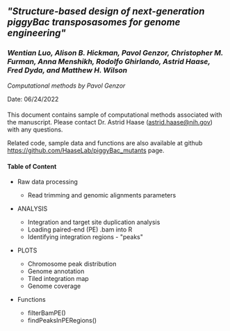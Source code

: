 ## *"Structure-based design of next-generation piggyBac transposasomes for genome engineering"*

### *Wentian Luo, Alison B. Hickman, Pavol Genzor, Christopher M. Furman, Anna Menshikh, Rodolfo Ghirlando, Astrid Haase, Fred Dyda, and Matthew H. Wilson*  

_Computational methods by Pavol Genzor_

Date: 06/24/2022

####
This document contains sample of computational methods associated with the manuscript. Please contact Dr. Astrid Haase (astrid.haase@nih.gov) with any questions.   

Related code, sample data and functions are also available at github <https://github.com/HaaseLab/piggyBac_mutants> page.   


####
#### Table of Content

* Raw data processing
  * Read trimming and genomic alignments parameters
  
* ANALYSIS
  * Integration and target site duplication analysis
  * Loading paired-end (PE) .bam into R 
  * Identifying integration regions - "peaks"

* PLOTS
  * Chromosome peak distribution 
  * Genome annotation
  * Tiled integration map
  * Genome coverage
  
* Functions
  * filterBamPE()
  * findPeaksInPERegions()
  
